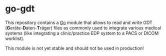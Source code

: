 # go-gdt

This repository contains a [Go](https://golang.org) module that allows to read and write GDT
(**G**eräte-**D**aten-**T**räger) files as commonly used to integrate various medical systems
(like integrating a clinic/practice EDP system to a PACS or DICOM worklist).

This module is not yet stable and should not be used in production!

